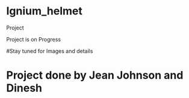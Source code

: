 # Ignium_helmet
Project

Project is on Progress

#Stay tuned for Images and details
# Project done by Jean Johnson and Dinesh
